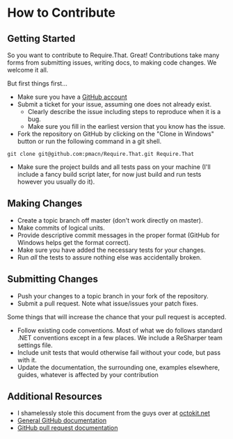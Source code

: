 # How to Contribute

## Getting Started

So you want to contribute to Require.That. Great! Contributions take many forms from 
submitting issues, writing docs, to making code changes. We welcome it all.

But first things first...

* Make sure you have a [GitHub account](https://github.com/signup/free)
* Submit a ticket for your issue, assuming one does not already exist.
  * Clearly describe the issue including steps to reproduce when it is a bug.
  * Make sure you fill in the earliest version that you know has the issue.
* Fork the repository on GitHub by clicking on the "Clone in Windows" button or 
run the following command in a git shell.
```
git clone git@github.com:pmacn/Require.That.git Require.That
```
* Make sure the project builds and all tests pass on your machine (I'll include
a fancy build script later, for now just build and run tests however you usually
do it).

## Making Changes

* Create a topic branch off master (don't work directly on master).
* Make commits of logical units.
* Provide descriptive commit messages in the proper format (GitHub for Windows 
  helps get the format correct).
* Make sure you have added the necessary tests for your changes.
* Run _all_ the tests to assure nothing else was accidentally broken.

## Submitting Changes

* Push your changes to a topic branch in your fork of the repository.
* Submit a pull request. Note what issue/issues your patch fixes.

Some things that will increase the chance that your pull request is accepted.

* Follow existing code conventions. Most of what we do follows standard .NET
  conventions except in a few places. We include a ReSharper team settings file.
* Include unit tests that would otherwise fail without your code, but pass with 
  it.
* Update the documentation, the surrounding one, examples elsewhere, guides, 
  whatever is affected by your contribution


## Additional Resources

* I shamelessly stole this document from the guys over at [octokit.net](http://github.com/octokit/octokit.net)
* [General GitHub documentation](http://help.github.com/)
* [GitHub pull request documentation](http://help.github.com/send-pull-requests/)